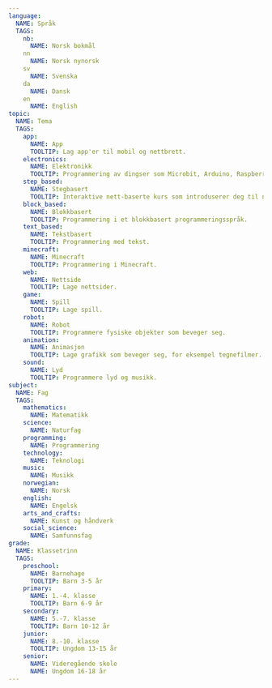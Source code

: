 ```yaml
---
language:
  NAME: Språk
  TAGS:
    nb:
      NAME: Norsk bokmål
    nn
      NAME: Norsk nynorsk
    sv
      NAME: Svenska
    da
      NAME: Dansk
    en
      NAME: English
topic:
  NAME: Tema
  TAGS:
    app:
      NAME: App
      TOOLTIP: Lag app'er til mobil og nettbrett.
    electronics:
      NAME: Elektronikk
      TOOLTIP: Programmering av dingser som Microbit, Arduino, Raspberry Pi, Lego Mindstorms m.m.
    step_based:
      NAME: Stegbasert
      TOOLTIP: Interaktive nett-baserte kurs som introduserer deg til nye konsepter steg for steg.
    block_based:
      NAME: Blokkbasert
      TOOLTIP: Programmering i et blokkbasert programmeringsspråk.
    text_based:
      NAME: Tekstbasert
      TOOLTIP: Programmering med tekst.
    minecraft:
      NAME: Minecraft
      TOOLTIP: Programmering i Minecraft.
    web:
      NAME: Nettside
      TOOLTIP: Lage nettsider.
    game:
      NAME: Spill
      TOOLTIP: Lage spill.
    robot:
      NAME: Robot
      TOOLTIP: Programmere fysiske objekter som beveger seg.
    animation:
      NAME: Animasjon
      TOOLTIP: Lage grafikk som beveger seg, for eksempel tegnefilmer.
    sound:
      NAME: Lyd
      TOOLTIP: Programmere lyd og musikk.
subject:
  NAME: Fag
  TAGS:
    mathematics:
      NAME: Matematikk
    science:
      NAME: Naturfag
    programming:
      NAME: Programmering
    technology:
      NAME: Teknologi
    music:
      NAME: Musikk
    norwegian:
      NAME: Norsk
    english:
      NAME: Engelsk
    arts_and_crafts:
      NAME: Kunst og håndverk
    social_science:
      NAME: Samfunnsfag
grade:
  NAME: Klassetrinn
  TAGS:
    preschool:
      NAME: Barnehage
      TOOLTIP: Barn 3-5 år
    primary:
      NAME: 1.-4. klasse
      TOOLTIP: Barn 6-9 år
    secondary:
      NAME: 5.-7. klasse
      TOOLTIP: Barn 10-12 år
    junior:
      NAME: 8.-10. klasse
      TOOLTIP: Ungdom 13-15 år
    senior:
      NAME: Videregående skole
      NAME: Ungdom 16-18 år
---
```

